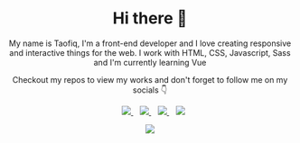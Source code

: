 <h1 align='center'>Hi there 👋</h1>

<p align='center'>My name is Taofiq, I'm a front-end developer and I love creating responsive and interactive things for the web. I work with HTML, CSS, Javascript, Sass and I'm currently learning Vue</p>

<p align='center'>Checkout my repos to view my works and don't forget to follow me on my socials 👇</p>

<!-- Links -->

<p align='center'>
<!-- <a href="" target="_blank">
  <img src="https://img.shields.io/badge/WHATSAPP-%2325D366.svg?&style=for-the-badge&logo=whatsapp&logoColor=white" /> -->
</a>&nbsp;&nbsp;
<a href="https://twitter.com/@dr_annys" target="_blank">
  <img src="https://img.shields.io/badge/twitter-%231DA1F2.svg?&style=for-the-badge&logo=twitter&logoColor=white" />
</a>&nbsp;&nbsp;
<a href="http://www.linkedin.com/in/animashaun-taofiq-65556b135/" target="_blank">
  <img src="https://img.shields.io/badge/linkedin-%230077B5.svg?&style=for-the-badge&logo=linkedin&logoColor=white" />
</a>&nbsp;&nbsp;
<a href="mailto:animashauntaofiq@gmail.com" target="_blank">
  <img src="https://img.shields.io/badge/email me-%23D14836.svg?&style=for-the-badge&logo=gmail&logoColor=white" />
</a>&nbsp;&nbsp;
  <img src="https://gpvc.arturio.dev/blade-01" />
  
  <!-- Stats -->
  <p align = "center">
 <img src = "https://github-readme-stats.vercel.app/api?username=blade-01&show_icons=true&theme=vue-dark">
</p>
